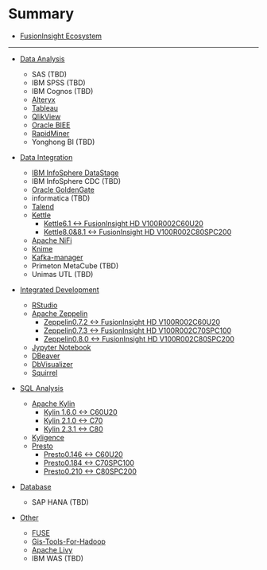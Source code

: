# Summary

* [FusionInsight Ecosystem](README.md)

-------------------

* [Data Analysis](Business_Intelligence/README.md)
  * SAS (TBD)
  * IBM SPSS (TBD)
  * IBM Cognos (TBD)
  * [Alteryx](Business_Intelligence/Using_Alteryx_with_FusionInsight.md)
  * [Tableau](Business_Intelligence/Using_Tableau_with_FusionInsight.md)
  * [QlikView](Business_Intelligence/Using_QlikView_with_FusionInsight.md)
  * [Oracle BIEE](Business_Intelligence/Using_Oracle_BIEE_with_FusionInsight.md)
  * [RapidMiner](Business_Intelligence/Using_RapidMiner_with_FusionInsight.md)
  * Yonghong BI (TBD)

* [Data Integration](Data_Integration/README.md)
  * [IBM InfoSphere DataStage](Data_Integration/Using_IBM_InfoSphere_DataStage_with_FusionInsight.md)
  * IBM InfoSphere CDC (TBD)
  * [Oracle GoldenGate](Data_Integration/Using_Oracle_GoldenGate_with_FusionInsight.md)
  * informatica (TBD)
  * [Talend](Data_Integration/Using_Talend_with_FusionInsight.md)
  * [Kettle](Data_Integration/Using_Kettle_with_FusionInsight.md)
    * [Kettle6.1 <-> FusionInsight HD V100R002C60U20](Data_Integration/Using_Kettle_6.1_with_FusionInsight_HD_C60U10.md)
    * [Kettle8.0&8.1 <-> FusionInsight HD V100R002C80SPC200](Data_Integration/Using_Kettle_8.0&8.1_with_FusionInsight_HD_C80SPC200.md)
  * [Apache NiFi](Data_Integration/Using_Nifi_1.7.1_with_FusionInsight_HD_C80spc200.md)
  * [Knime](Data_Integration/Using_Knime_3.6.1_with_FusionInsight_HD_C80SPC200.md)
  * [Kafka-manager](Data_Integration/Using_kafka-manager_with_FusionInsight_HD_C80SPC200.md)
  * Primeton MetaCube (TBD)
  * Unimas UTL (TBD)

* [Integrated Development](Integrated_Development_Environment/README.md)
  * [RStudio](Integrated_Development_Environment/Using_RStudio_with_FusionInsight.md)
  * [Apache Zeppelin](Integrated_Development_Environment/Using_Zeppelin_with_FusionInsight_HD.md)
    * [Zeppelin0.7.2 <-> FusionInsight HD V100R002C60U20](Integrated_Development_Environment/Using_Zeppelin_0.7.2_with_FusionInsight_HD_C60U20.md)
    * [Zeppelin0.7.3 <-> FusionInsight HD V100R002C70SPC100](Integrated_Development_Environment/Using_Zeppelin_0.7.3_with_FusionInsight_HD_C70SPC100.md)
    * [Zeppelin0.8.0 <-> FusionInsight HD V100R002C80SPC200](Integrated_Development_Environment/Using_Zeppelin_0.8.0_with_FusionInsight_HD_C80SPC200.md)
  * [Jypyter Notebook](Integrated_Development_Environment/Using_Jupyter_Notebook_with_FusionInsight.md)
  * [DBeaver](Integrated_Development_Environment/Using_DBeaver_with_FusionInsight.md)
  * [DbVisualizer](Integrated_Development_Environment/Using_DbVisualizer_with_FusionInsight.md)
  * [Squirrel](Integrated_Development_Environment/Using_Squirrel_with_FusionInsight.md)

* [SQL Analysis](SQL_Analytics_Engine/README.md)
  * [Apache Kylin](SQL_Analytics_Engine/Using_Kylin_with_FusionInsight.md)
    * [Kylin 1.6.0 <-> C60U20](SQL_Analytics_Engine/Using_Kylin1.6.0_with_FusionInsight_HD_C60U20.md)
    * [Kylin 2.1.0 <-> C70](SQL_Analytics_Engine/Using_Kylin2.1.0_with_FusionInsight_HD_C70.md)
    * [Kylin 2.3.1 <-> C80](SQL_Analytics_Engine/Using_Kylin2.3.1_with_FusionInsight_HD_C80.md)
  * [Kyligence](SQL_Analytics_Engine/Using_Kyligence_with_FusionInsight.md)
  * [Presto](SQL_Analytics_Engine/Using_Presto_with_FusionInsight.md)
    * [Presto0.146 <-> C60U20](SQL_Analytics_Engine/Using_Presto0.155_with_FusionInsight_HD_C60U20.md)
    * [Presto0.184 <-> C70SPC100](SQL_Analytics_Engine/Using_Presto0.184_with_FusionInsight_HD_C70SPC100.md)
    * [Presto0.210 <-> C80SPC200](SQL_Analytics_Engine/Using_Presto0.210_with_FusionInsight_HD_C80SPC200.md)

* [Database](Database/README.md)
  * SAP HANA (TBD)

* [Other](Other/README.md)
  * [FUSE](Other/Using_FUSE_with_FusionInsight.md)
  * [Gis-Tools-For-Hadoop](Other/Using_GIS_Tools_for_Hadoop_with_FusionInsight.md)
  * [Apache Livy](Other/Using_Livy_with_FusionInsight.md)
  * IBM WAS (TBD)
